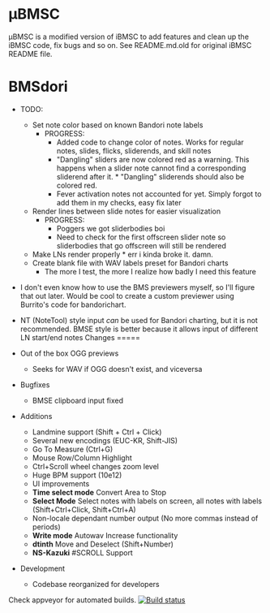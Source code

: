 ﻿µBMSC
=====
µBMSC is a modified version of iBMSC to add features and clean up the iBMSC code, fix bugs and so on.
See README.md.old for original iBMSC README file.

**BMSdori**
=====
* TODO:
  * Set note color based on known Bandori note labels
      * PROGRESS:
          * Added code to change color of notes. Works for regular notes, slides, flicks, sliderends, and skill notes
          * "Dangling" sliders are now colored red as a warning. This happens when a slider note cannot find a corresponding sliderend after it.
				* "Dangling" sliderends should also be colored red.
		  * Fever activation notes not accounted for yet. Simply forgot to add them in my checks, easy fix later
  * Render lines between slide notes for easier visualization
      * PROGRESS:
          * Poggers we got sliderbodies boi
		  * Need to check for the first offscreen slider note so sliderbodies that go offscreen will still be rendered
  * Make LNs render properly
		* err i kinda broke it. damn.
  * Create blank file with WAV labels preset for Bandori charts
	  * The more I test, the more I realize how badly I need this feature
  
* I don't even know how to use the BMS previewers myself, so I'll figure that out later. Would be cool to create a custom previewer using Burrito's code for bandorichart.

* NT (NoteTool) style input *can* be used for Bandori charting, but it is not recommended.
	BMSE style is better because it allows input of different LN start/end notes
Changes
=====
* Out of the box OGG previews
  * Seeks for WAV if OGG doesn't exist, and viceversa
* Bugfixes
  * BMSE clipboard input fixed
* Additions
  * Landmine support (Shift + Ctrl + Click)
  * Several new encodings (EUC-KR, Shift-JIS)
  * Go To Measure (Ctrl+G)
  * Mouse Row/Column Highlight
  * Ctrl+Scroll wheel changes zoom level
  * Huge BPM support (10e12)
  * UI improvements
  * **Time select mode** Convert Area to Stop 
  * **Select Mode** Select notes with labels on screen, all notes with labels (Shift+Ctrl+Click, Shift+Ctrl+A)
  * Non-locale dependant number output (No more commas instead of periods)
  * **Write mode** Autowav Increase functionality 
  * **dtinth** Move and Deselect (Shift+Number)
  * **NS-Kazuki** #SCROLL Support
* Development
  * Codebase reorganized for developers


Check appveyor for automated builds.
[![Build status](https://ci.appveyor.com/api/projects/status/m7iygj9sje2yqf43?svg=true)](https://ci.appveyor.com/project/zardoru/ibmsc)
